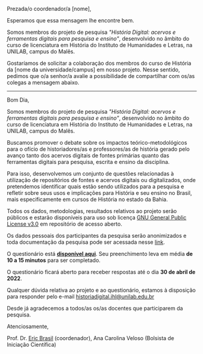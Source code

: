 Prezada/o coordenador/a [nome],

Esperamos que essa mensagem lhe encontre bem.
  
Somos membros do projeto de pesquisa *"História Digital: acervos e ferramentas digitais para pesquisa e ensino"*, desenvolvido no âmbito do curso de licenciatura em História do Instituto de Humanidades e Letras, na UNILAB, campus do Malês. 
  
Gostaríamos de solicitar a colaboração dos membros do curso de História da [nome da universidade/campus] em nosso projeto. Nesse sentido, pedimos que o/a senhor/a avalie a possibilidade de compartilhar com os/as colegas a mensagem abaixo.
  
---

Bom Dia,

Somos membros do projeto de pesquisa *"História Digital: acervos e ferramentas digitais para pesquisa e ensino"*, desenvolvido no âmbito do curso de licenciatura em História do Instituto de Humanidades e Letras, na UNILAB, campus do Malês. 

Buscamos promover o debate sobre os impactos teórico-metodológicos para o ofício de historiadores/as e professores/as de história gerado pelo avanço tanto dos acervos digitais de fontes primárias quanto das ferramentas digitais para pesquisa, escrita e ensino da disciplina.

Para isso, desenvolvemos um conjunto de questões relacionadas à utilização de repositórios de fontes e acervos digitais ou digitalizados, onde pretendemos identificar quais estão sendo utilizados para a pesquisa e refletir sobre seus usos e implicações para História e seu ensino no Brasil, mais especificamente em cursos de História no estado da Bahia.  

Todos os dados, metodologias, resultados relativos ao projeto serão públicos e estarão disponíveis para uso sob licença [GNU General Public License v3.0](https://github.com/Curso-de-Historia-Unilab-Males/historia-digital-PIBIC/blob/main/LICENSE) em repositório de acesso aberto.

Os dados pessoais dos participantes da pesquisa serão anonimizados e toda documentação da pesquisa pode ser acessada nesse [link](https://github.com/Curso-de-Historia-Unilab-Males/historia-digital-PIBIC).

O questionário está **[disponível aqui](https://forms.gle/QMKLT8PKuyZdxfYK9)**. Seu preenchimento leva em média **de 10 a 15 minutos** para ser completado.

O questionário ficará aberto para receber respostas até o dia **30 de abril de 2022**.

Qualquer dúvida relativa ao projeto e ao questionário, estamos à disposição para responder pelo e-mail historiadigital.ihl@unilab.edu.br

Desde já agradecemos a todos/as os/as docentes que participarem da pesquisa.

Atenciosamente,

Prof. Dr. [Eric Brasil](https://ericbrasiln.github.io/) (coordenador), Ana Carolina Veloso (Bolsista de Iniciação Científica)
